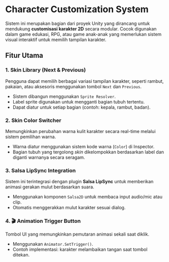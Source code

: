#  Character Customization System

Sistem ini merupakan bagian dari proyek Unity yang dirancang untuk mendukung **customisasi karakter 2D** secara modular. Cocok digunakan dalam game edukasi, RPG, atau game anak-anak yang memerlukan sistem visual interaktif untuk memilih tampilan karakter.

##  Fitur Utama

### 1.  Skin Library (Next & Previous)
Pengguna dapat memilih berbagai variasi tampilan karakter, seperti rambut, pakaian, atau aksesoris menggunakan tombol `Next` dan `Previous`.

- Sistem dibangun menggunakan `Sprite Resolver`.
- Label sprite digunakan untuk mengganti bagian tubuh tertentu.
- Dapat diatur untuk setiap bagian (contoh: kepala, rambut, badan).

### 2.  Skin Color Switcher
Memungkinkan perubahan warna kulit karakter secara real-time melalui sistem pemilihan warna.

- Warna diatur menggunakan sistem kode warna (`Color`) di Inspector.
- Bagian tubuh yang tergolong *skin* dikelompokkan berdasarkan label dan diganti warnanya secara seragam.

### 3.  Salsa LipSync Integration
Sistem ini terintegrasi dengan plugin **Salsa LipSync** untuk memberikan animasi gerakan mulut berdasarkan suara.

- Menggunakan komponen `Salsa2D` untuk membaca input audio/mic atau clip.
- Otomatis menggerakkan mulut karakter sesuai dialog.

### 4. 🎬 Animation Trigger Button
Tombol UI yang memungkinkan pemutaran animasi sekali saat diklik.

- Menggunakan `Animator.SetTrigger()`.
- Contoh implementasi: karakter melambaikan tangan saat tombol ditekan.


